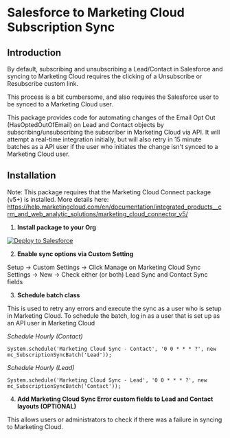 # Salesforce to Marketing Cloud Subscription Sync
## Introduction
By default, subscribing and unsubscribing a Lead/Contact in Salesforce and syncing to Marketing Cloud requires the clicking of a Unsubscribe or Resubscribe custom link.

This process is a bit cumbersome, and also requires the Salesforce user to be synced to a Marketing Cloud user.

This package provides code for automating changes of the Email Opt Out (HasOptedOutOfEmail) on Lead and Contact objects by subscribing/unsubscribing the subscriber in Marketing Cloud via API. It will attempt a real-time integration initially, but will also retry in 15 minute batches as a API user if the user who initiates the change isn't synced to a Marketing Cloud user.

## Installation
Note: This package requires that the Marketing Cloud Connect package (v5+) is installed. More details here: 
https://help.marketingcloud.com/en/documentation/integrated_products__crm_and_web_analytic_solutions/marketing_cloud_connector_v5/


1. **Install package to your Org**

  [![Deploy to Salesforce](https://andrewfawcett.files.wordpress.com/2014/09/deploy.png "Deploy to Salesforce")](https://githubsfdeploy.herokuapp.com/app/githubdeploy/benedwards44/sf-mc-subscription-sync)


2. **Enable sync options via Custom Setting**

  Setup -> Custom Settings -> Click Manage on Marketing Cloud Sync Settings -> New -> Check either (or both) Lead Sync and Contact Sync fields


3. **Schedule batch class**

  This is used to retry any errors and execute the sync as a user who is setup in Marketing Cloud. To schedule the batch, log in as a user that is set up as an API user in Marketing Cloud
  
  *Schedule Hourly (Contact)*
  
  `System.schedule('Marketing Cloud Sync - Contact', '0 0 * * * ?', new mc_SubscriptionSyncBatch('Lead'));`
  
  
  *Schedule Hourly (Lead)*
  
  `System.schedule('Marketing Cloud Sync - Lead', '0 0 * * * ?', new mc_SubscriptionSyncBatch('Contact'));`



4. **Add Marketing Cloud Sync Error custom fields to Lead and Contact layouts (OPTIONAL)**

  This allows users or administrators to check if there was a failure in syncing to Marketing Cloud.



